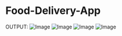 # Food-Delivery-App

OUTPUT:
![Image](https://github.com/user-attachments/assets/8d7d981b-cf3a-46ba-87e1-4719a518866f)
![Image](https://github.com/user-attachments/assets/5bfb6931-1a85-4588-ad49-1017ae0e59ce)
![Image](https://github.com/user-attachments/assets/404a9de0-8605-4794-9054-6c1716ae5c1b)
![Image](https://github.com/user-attachments/assets/52ae4b15-4cb2-4dd8-9d1b-577fb5781d71)
